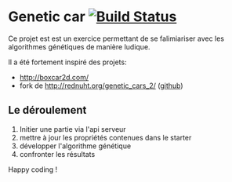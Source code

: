 # Genetic car [![Build Status](https://travis-ci.org/sebastienD/genetic-car.svg?branch=master)](https://travis-ci.org/sebastienD/genetic-car)

Ce projet est est un exercice permettant de se falimiariser avec les algorithmes génétiques de manière ludique.

Il a été fortement inspiré des projets:
* http://boxcar2d.com/
* fork de http://rednuht.org/genetic_cars_2/ ([github](https://github.com/red42/HTML5_Genetic_Cars))

## Le déroulement

1. Initier une partie via l'api serveur
2. mettre à jour les propriétés contenues dans le starter
3. développer l'algorithme génétique
4. confronter les résultats


Happy coding !



